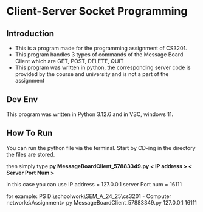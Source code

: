 # Client-Server Socket Programming

## Introduction

<ul>
<li>This is a program made for the programming assignment of CS3201.</li>
<li>This program handles 3 types of commands of the Message Board Client which are GET, POST, DELETE, QUIT</li>
<li>This program was written in python, the corresponding server code is provided by the course and university and is not a part of the assignment</li>
</ul>

## Dev Env

This program was written in Python 3.12.6 and in VSC, windows 11.

## How To Run

You can run the python file via the terminal. Start by CD-ing in the directory the files are stored.

then simply type **py MessageBoardClient_57883349.py < IP address > < Server Port Num >**

in this case you can use
IP address = 127.0.0.1
server Port num = 16111

for example:
PS D:\schoolwork\SEM_A_24_25\cs3201 - Computer networks\Assignment> py MessageBoardClient_57883349.py 127.0.0.1 16111
